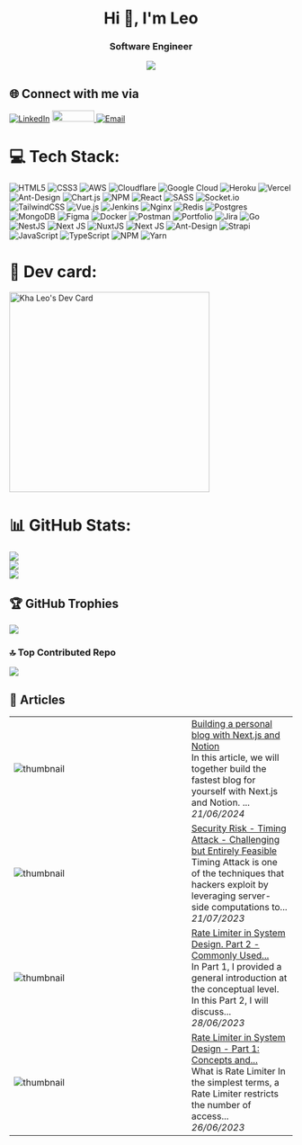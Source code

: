 <h1 align="center">Hi 👋, I'm Leo</h1>
<h3 align="center">Software Engineer</h3>
<div align="center"> 

[![](https://visitcount.itsvg.in/api?id=khaaleoo&icon=0&color=0)](https://visitcount.itsvg.in)

</div>

## 🌐 Connect with me via
[![LinkedIn](https://img.shields.io/badge/LinkedIn-%230077B5.svg?logo=linkedin&logoColor=white)](https://linkedin.com/in/kha-le-802026142) 
<a href="https://viblo.asia/u/khaaleoo">
    <img width="75" height="20" src="https://viblo.asia//logo_full.svg"/>
</a>
[![Email](https://img.shields.io/badge/Email-%23D14836.svg?logo=gmail&logoColor=white)](mailto:khalx.se@gmail.com)


# 💻 Tech Stack:
![HTML5](https://img.shields.io/badge/html5-%23E34F26.svg?style=for-the-badge&logo=html5&logoColor=white) ![CSS3](https://img.shields.io/badge/css3-%231572B6.svg?style=for-the-badge&logo=css3&logoColor=white) ![AWS](https://img.shields.io/badge/AWS-%23FF9900.svg?style=for-the-badge&logo=amazon-aws&logoColor=white) ![Cloudflare](https://img.shields.io/badge/Cloudflare-F38020?style=for-the-badge&logo=Cloudflare&logoColor=white) ![Google Cloud](https://img.shields.io/badge/Google%20Cloud-%234285F4.svg?style=for-the-badge&logo=google-cloud&logoColor=white) ![Heroku](https://img.shields.io/badge/heroku-%23430098.svg?style=for-the-badge&logo=heroku&logoColor=white) ![Vercel](https://img.shields.io/badge/vercel-%23000000.svg?style=for-the-badge&logo=vercel&logoColor=white) ![Ant-Design](https://img.shields.io/badge/-AntDesign-%230170FE?style=for-the-badge&logo=ant-design&logoColor=white) ![Chart.js](https://img.shields.io/badge/chart.js-F5788D.svg?style=for-the-badge&logo=chart.js&logoColor=white) ![NPM](https://img.shields.io/badge/NPM-%23000000.svg?style=for-the-badge&logo=npm&logoColor=white) ![React](https://img.shields.io/badge/react-%2320232a.svg?style=for-the-badge&logo=react&logoColor=%2361DAFB) ![SASS](https://img.shields.io/badge/SASS-hotpink.svg?style=for-the-badge&logo=SASS&logoColor=white) ![Socket.io](https://img.shields.io/badge/Socket.io-black?style=for-the-badge&logo=socket.io&badgeColor=010101) ![TailwindCSS](https://img.shields.io/badge/tailwindcss-%2338B2AC.svg?style=for-the-badge&logo=tailwind-css&logoColor=white) ![Vue.js](https://img.shields.io/badge/vuejs-%2335495e.svg?style=for-the-badge&logo=vuedotjs&logoColor=%234FC08D) ![Jenkins](https://img.shields.io/badge/jenkins-%232C5263.svg?style=for-the-badge&logo=jenkins&logoColor=white) ![Nginx](https://img.shields.io/badge/nginx-%23009639.svg?style=for-the-badge&logo=nginx&logoColor=white) ![Redis](https://img.shields.io/badge/redis-%23DD0031.svg?style=for-the-badge&logo=redis&logoColor=white) ![Postgres](https://img.shields.io/badge/postgres-%23316192.svg?style=for-the-badge&logo=postgresql&logoColor=white) ![MongoDB](https://img.shields.io/badge/MongoDB-%234ea94b.svg?style=for-the-badge&logo=mongodb&logoColor=white) 	![Figma](https://img.shields.io/badge/figma-%23F24E1E.svg?style=for-the-badge&logo=figma&logoColor=white) ![Docker](https://img.shields.io/badge/docker-%230db7ed.svg?style=for-the-badge&logo=docker&logoColor=white) ![Postman](https://img.shields.io/badge/Postman-FF6C37?style=for-the-badge&logo=postman&logoColor=white) ![Portfolio](https://img.shields.io/badge/Portfolio-%23000000.svg?style=for-the-badge&logo=firefox&logoColor=#FF7139) ![Jira](https://img.shields.io/badge/jira-%230A0FFF.svg?style=for-the-badge&logo=jira&logoColor=white) ![Go](https://img.shields.io/badge/go-%2300ADD8.svg?style=for-the-badge&logo=go&logoColor=white) ![NestJS](https://img.shields.io/badge/nestjs-%23E0234E.svg?style=for-the-badge&logo=nestjs&logoColor=white) ![Next JS](https://img.shields.io/badge/Next-black?style=for-the-badge&logo=next.js&logoColor=white) ![NuxtJS](https://img.shields.io/badge/Nuxt-black?style=for-the-badge&logo=nuxt.js&logoColor=white) ![Next JS](https://img.shields.io/badge/Next-black?style=for-the-badge&logo=next.js&logoColor=white) ![Ant-Design](https://img.shields.io/badge/-AntDesign-%230170FE?style=for-the-badge&logo=ant-design&logoColor=white) ![Strapi](https://img.shields.io/badge/strapi-%232E7EEA.svg?style=for-the-badge&logo=strapi&logoColor=white) ![JavaScript](https://img.shields.io/badge/javascript-%23323330.svg?style=for-the-badge&logo=javascript&logoColor=%23F7DF1E) ![TypeScript](https://img.shields.io/badge/typescript-%23007ACC.svg?style=for-the-badge&logo=typescript&logoColor=white) ![NPM](https://img.shields.io/badge/NPM-%23000000.svg?style=for-the-badge&logo=npm&logoColor=white) ![Yarn](https://img.shields.io/badge/yarn-%232C8EBB.svg?style=for-the-badge&logo=yarn&logoColor=white)

#  🪪 Dev card:
<a href="https://app.daily.dev/khaaleoo"><img src="https://api.daily.dev/devcards/v2/d9osiQ5NqQikfqBbwOhPG.png?r=rn5" width="356" alt="Kha Leo's Dev Card"/></a>

# 📊 GitHub Stats:
![](https://github-readme-stats.vercel.app/api?username=khaaleoo&theme=dark&hide_border=false&include_all_commits=false&count_private=false)<br/>
![](https://github-readme-streak-stats.herokuapp.com/?user=khaaleoo&theme=dark&hide_border=false)<br/>
![](https://github-readme-stats.vercel.app/api/top-langs/?username=khaaleoo&theme=dark&hide_border=false&include_all_commits=false&count_private=false&layout=compact)

## 🏆 GitHub Trophies
![](https://github-profile-trophy.vercel.app/?username=khaaleoo&theme=tokyonight&no-frame=true&no-bg=false&margin-w=4)

### 🔝 Top Contributed Repo
![](https://github-contributor-stats.vercel.app/api?username=khaaleoo&limit=5&theme=apprentice&combine_all_yearly_contributions=true)

## 📝 Articles

<table>
        <tr>
            <td width="300px"><img src="https://media.dev.to/dynamic/image/width=1000,height=420,fit=cover,gravity=auto,format=auto/https%3A%2F%2Fdev-to-uploads.s3.amazonaws.com%2Fuploads%2Farticles%2Frv0gqzh92sjqw94xk59v.png" alt="thumbnail"></td>
            <td>
                <a href="https://dev.to/khaleo/building-a-personal-blog-with-nextjs-and-notion-49mo">Building a personal blog with Next.js and Notion</a>
                <div>In this article, we will together build the fastest blog for yourself with Next.js and Notion.       ...</div>
                <div><i>21/06/2024</i></div>
            </td>
        </tr>
        <tr>
            <td width="300px"><img src="https://media.dev.to/dynamic/image/width=1000,height=420,fit=cover,gravity=auto,format=auto/https%3A%2F%2Fdev-to-uploads.s3.amazonaws.com%2Fuploads%2Farticles%2Fux69zikrk3wcsbdiucpz.png" alt="thumbnail"></td>
            <td>
                <a href="https://dev.to/khaleo/security-risk-timing-attack-challenging-but-entirely-feasible-1cd6">Security Risk - Timing Attack - Challenging but Entirely Feasible</a>
                <div>Timing Attack is one of the techniques that hackers exploit by leveraging server-side computations to...</div>
                <div><i>21/07/2023</i></div>
            </td>
        </tr>
        <tr>
            <td width="300px"><img src="https://media.dev.to/dynamic/image/width=1000,height=420,fit=cover,gravity=auto,format=auto/https%3A%2F%2Fdev-to-uploads.s3.amazonaws.com%2Fuploads%2Farticles%2Fobhqj1xdto3svp0xry4s.png" alt="thumbnail"></td>
            <td>
                <a href="https://dev.to/khaleo/rate-limiter-in-system-design-part-2-commonly-used-algorithms-45bp">Rate Limiter in System Design. Part 2 - Commonly Used...</a>
                <div>In Part 1, I provided a general introduction at the conceptual level. In this Part 2, I will discuss...</div>
                <div><i>28/06/2023</i></div>
            </td>
        </tr>
        <tr>
            <td width="300px"><img src="https://media.dev.to/dynamic/image/width=1000,height=420,fit=cover,gravity=auto,format=auto/https%3A%2F%2Fdev-to-uploads.s3.amazonaws.com%2Fuploads%2Farticles%2F3myab5f2bhaeu1ilzl2g.png" alt="thumbnail"></td>
            <td>
                <a href="https://dev.to/khaleo/rate-limiter-in-system-design-part-1-concepts-and-applications-1b6n">Rate Limiter in System Design - Part 1: Concepts and...</a>
                <div>What is Rate Limiter   In the simplest terms, a Rate Limiter restricts the number of access...</div>
                <div><i>26/06/2023</i></div>
            </td>
        </tr>
</table>

